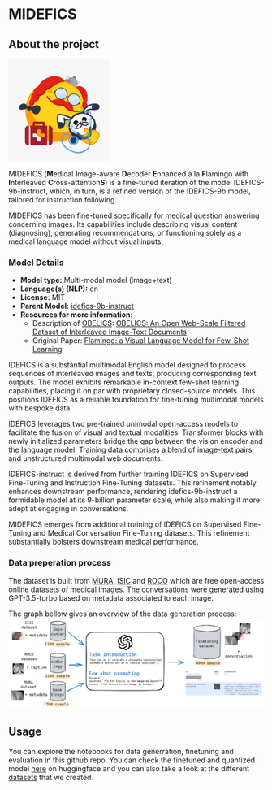 # MIDEFICS

## About the project 
<img src="MIDEFICS.jpeg" alt="Logo" width="200" height="200">


MIDEFICS (**M**edical **I**mage-aware **D**ecoder **E**nhanced à la **F**lamingo with **I**nterleaved **C**ross-attention**S**) is a fine-tuned iteration of the model IDEFICS-9b-instruct, which, in turn, is a refined version of the IDEFICS-9b model, tailored for instruction following.

MIDEFICS has been fine-tuned specifically for medical question answering concerning images. Its capabilities include describing visual content (diagnosing), generating recommendations, or functioning solely as a medical language model without visual inputs.



### Model Details

- **Model type:** Multi-modal model (image+text)
- **Language(s) (NLP):** en
- **License:** MIT
- **Parent Model:** [idefics-9b-instruct](https://huggingface.co/HuggingFaceM4/idefics-9b-instruct)
- **Resources for more information:**
    <!-- - [GitHub Repo](https://github.com/huggingface/m4/) -->
    - Description of [OBELICS](https://huggingface.co/datasets/HuggingFaceM4/OBELICS): [OBELICS: An Open Web-Scale Filtered Dataset of Interleaved Image-Text Documents
](https://huggingface.co/papers/2306.16527)
    - Original Paper: [Flamingo: a Visual Language Model for Few-Shot Learning](https://huggingface.co/papers/2204.14198)

IDEFICS is a substantial multimodal English model designed to process sequences of interleaved images and texts, producing corresponding text outputs. The model exhibits remarkable in-context few-shot learning capabilities, placing it on par with proprietary closed-source models. This positions IDEFICS as a reliable foundation for fine-tuning multimodal models with bespoke data.

IDEFICS leverages two pre-trained unimodal open-access models to facilitate the fusion of visual and textual modalities. Transformer blocks with newly initialized parameters bridge the gap between the vision encoder and the language model. Training data comprises a blend of image-text pairs and unstructured multimodal web documents.

IDEFICS-instruct is derived from further training IDEFICS on Supervised Fine-Tuning and Instruction Fine-Tuning datasets. This refinement notably enhances downstream performance, rendering idefics-9b-instruct a formidable model at its 9-billion parameter scale, while also making it more adept at engaging in conversations.

MIDEFICS emerges from additional training of IDEFICS on Supervised Fine-Tuning and Medical Conversation Fine-Tuning datasets. This refinement substantially bolsters downstream medical performance.



### Data preperation process
The dataset is built from [MURA](https://arxiv.org/abs/1712.06957), [ISIC](https://www.isic-archive.com/) and [ROCO](https://www.semanticscholar.org/paper/Radiology-Objects-in-COntext-(ROCO)%3A-A-Multimodal-Pelka-Koitka/a564fabf130ff6e2742cfba90c7a4018937d764d) which are free open-access online datasets of medical images.
The conversations were generated using GPT-3.5-turbo based on metadata associated to each image.

The graph bellow gives an overview of the data generation process:
![Logo](data_prep.png)


## Usage
You can explore the notebooks for data generration, finetuning and evaluation in this github repo.
You can check the finetuned and quantized model [here](https://huggingface.co/WinterSchool/Midefics) on huggingface and you can also take a look at the different [datasets](https://huggingface.co/WinterSchool) that we created.


